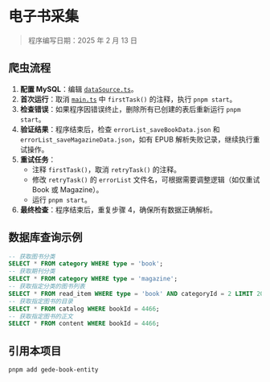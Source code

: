 # 电子书采集

> 程序编写日期：2025 年 2 月 13 日

## 爬虫流程

1. **配置 MySQL**：编辑 [`dataSource.ts`](src/dataSource.ts)。
2. **首次运行**：取消 [`main.ts`](src/main.ts) 中 `firstTask()` 的注释，执行 `pnpm start`。
3. **检查错误**：如果程序因错误终止，删除所有已创建的表后重新运行 `pnpm start`。
4. **验证结果**：程序结束后，检查 `errorList_saveBookData.json` 和 `errorList_saveMagazineData.json`，如有 EPUB 解析失败记录，继续执行重试操作。
5. **重试任务**：
   - 注释 `firstTask()`，取消 `retryTask()` 的注释。
   - 修改 `retryTask()` 的 `errorList` 文件名，可根据需要调整逻辑（如仅重试 Book 或 Magazine）。
   - 运行 `pnpm start`。
6. **最终检查**：程序结束后，重复步骤 4，确保所有数据正确解析。

## 数据库查询示例

```sql
-- 获取图书分类
SELECT * FROM category WHERE type = 'book';
-- 获取期刊分类
SELECT * FROM category WHERE type = 'magazine';
-- 获取指定分类的图书列表
SELECT * FROM read_item WHERE type = 'book' AND categoryId = 2 LIMIT 20;
-- 获取指定图书的目录
SELECT * FROM catalog WHERE bookId = 4466;
-- 获取指定图书的正文
SELECT * FROM content WHERE bookId = 4466;
```

## 引用本项目

```bash
pnpm add gede-book-entity
```

```typescript

```